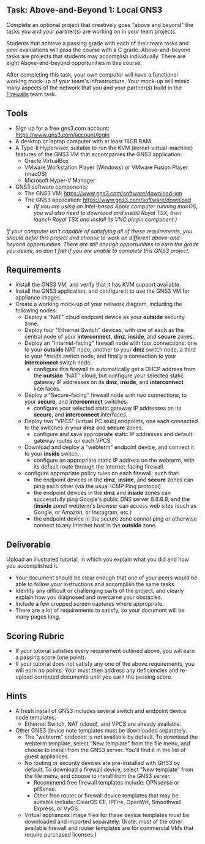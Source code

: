 ## Task: Above-and-Beyond 1: Local GNS3
Complete an optional project that creatively goes "above and beyond" the tasks you and your partner(s) are working on in your team projects.

Students that achieve a passing grade with each of their team tasks and peer evaluations will pass the course with a C grade.
Above-and-beyond tasks are projects that students may accomplish individually.
There are eight Above-and-beyond opportunities in this course.

After completing this task,
your own computer will have a functional working mock-up of your team's infrastructure.
Your mock-up will mimic many aspects of the network that you and your partner(s) build
in the <a href="https://byui-cit.github.io/cit470/firewalls/" target="_blank" ref="noopener">Firewalls</a> team task.

## Tools
- Sign up for a free gns3.com account: <a href="https://www.gns3.com/account/login" target="_blank" ref="noopener">https://www.gns3.com/account/login</a>
- A desktop or laptop computer with at least 16GB RAM
- A Type-II Hypervisor, suitable to run the KVM (kernel-virtual-machine) features of the GNS3 VM that accompanies the GNS3 application:
  - Oracle VirtualBox
  - VMware Workstation Player (Windows) or VMware Fusion Player (macOS)
  - Microsoft Hyper-V Manager
- GNS3 software components:
  - The GNS3 VM: <a href="https://www.gns3.com/software/download-vm" target="_blank" rel="noopener">https://www.gns3.com/software/download-vm</a> 
  - The GNS3 application: <a href="https://www.gns3.com/software/download" target="_blank" rel="noopener">https://www.gns3.com/software/download</a>
    - *(If you are using an Intel-based Apple computer running macOS,
you will also need to download and install Royal TSX,
then launch Royal TSX and install its VNC plugin component.)*

*If your computer isn't capable of satisfying all of these requirements, you should defer this project
and choose to work on different above-and-beyond opportunities. There are still enough opportunities to earn the
grade you desire, so don't fret if you are unable to complete this GNS3 project.*

## Requirements
- Install the GNS3 VM, and verify that it has KVM support available.
- Install the GNS3 application, and configure it to use the GNS3 VM for appliance images.
- Create a working mock-up of your network diagram, including the following nodes:
  - Deploy a "NAT" cloud endpoint device as your **outside** security zone.
  - Deploy four "Ethernet Switch" devices, with one of each as the central node of your **interconnect**, **dmz**, **inside**, and **secure** zones.
  - Deploy an "Internet-facing" firewall node with four connections:
one to your **outside** NAT node,
another to your **dmz** switch node,
a third to your **inside* switch node,
and finally a connection to your **interconnect** switch node.
    - configure this firewall to automatically get a DHCP address from the **outside** "NAT" cloud,
but configure your selected static gateway IP addresses on its **dmz**, **inside**, and **interconnect** interfaces.
  - Deploy a "Secure-facing" firewall node with two connections, to your **secure**, and **interconnect** switches.
    - configure your selected static gateway IP addresses on its **secure**, and **interconnect** interfaces.
  - Deploy two "VPCS" (virtual PC stub) endpoints, one each connected to the switches in your **dmz** and **secure** zones.
    - configure and save appropriate static IP addresses and default gateway routes on each VPCS.
  - Download and deploy a "webterm" endpoint device, and connect it to your **inside** switch.
    - configure an appropriate static IP address on the webterm,
with its default route through the Internet-facing firewall.
  - configure appropriate policy rules on each firewall, such that:
    - the endpoint devices in the **dmz**, **inside**, and **secure** zones can ping each other (via the usual ICMP Ping protocol)
    - the endpoint devices in the **dmz** and **inside** zones can successfully ping Google's public DNS server 8.8.8.8,
and the (**inside** zone) webterm's browser can access web sites (such as Google, or Amazon, or Instagram, etc.)
    - the endpoint device in the secure zone *cannot* ping or otherwise connect to any Internet host in the **outside** zone.

## Deliverable
Upload an illustrated tutorial, in which you explain what you did and how you accomplished it.
- Your document should be clear enough that one of your peers would be able to follow your instructions and accomplish the same tasks.
- Identify any difficult or challenging parts of the project, and clearly explain how you diagnosed and overcame your obstacles.
- Include a few cropped screen captures where appropriate.
- There are a lot of requirements to satisfy, so your document will be many pages long.

## Scoring Rubric
- If your tutorial satisfies every requirement outlined above, you will earn a passing score (one point).
- If your tutorial does not satisfy any one of the above requirements, you will earn no points.
Your must then address any deficiencies and re-upload corrected documents until you earn the passing score.

## Hints
- A fresh install of GNS3 includes several switch and endpoint device node templates.
  - Ethernet Switch, NAT (cloud), and VPCS are already available.
- Other GNS3 device note templates must be downloaded separately.
  - The "webterm" endpoint is not available by default.
To download the webterm template, select "New template" from the file menu, and choose to install from the GNS3 server.
You'll find it in the list of guest appliances.
  - No routing or security devices are pre-installed with GHS3 by default.
To download a firewall device, select "New template" from the file menu, and choose to install from the GNS3 server.
    - Recommend free firewall templates include: OPNsense or pfSense.
    - Other free router or firewall device templates that may be suitable include: ClearOS CE, IPFire, OpenWrt, Smoothwall Express, or VyOS.
  - Virtual appliances image files for these device templates must be downloaded and imported separately.
(Note: most of the other available firewall and router templates are for commercial VMs that require purchased licenses.)
